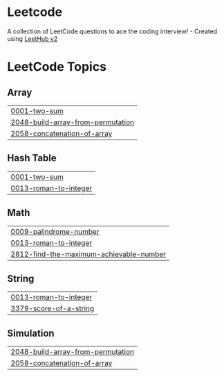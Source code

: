 # Leetcode
A collection of LeetCode questions to ace the coding interview! - Created using [LeetHub v2](https://github.com/arunbhardwaj/LeetHub-2.0)

<!---LeetCode Topics Start-->
# LeetCode Topics
## Array
|  |
| ------- |
| [0001-two-sum](https://github.com/Seon-07/Leetcode/tree/master/0001-two-sum) |
| [2048-build-array-from-permutation](https://github.com/Seon-07/Leetcode/tree/master/2048-build-array-from-permutation) |
| [2058-concatenation-of-array](https://github.com/Seon-07/Leetcode/tree/master/2058-concatenation-of-array) |
## Hash Table
|  |
| ------- |
| [0001-two-sum](https://github.com/Seon-07/Leetcode/tree/master/0001-two-sum) |
| [0013-roman-to-integer](https://github.com/Seon-07/Leetcode/tree/master/0013-roman-to-integer) |
## Math
|  |
| ------- |
| [0009-palindrome-number](https://github.com/Seon-07/Leetcode/tree/master/0009-palindrome-number) |
| [0013-roman-to-integer](https://github.com/Seon-07/Leetcode/tree/master/0013-roman-to-integer) |
| [2812-find-the-maximum-achievable-number](https://github.com/Seon-07/Leetcode/tree/master/2812-find-the-maximum-achievable-number) |
## String
|  |
| ------- |
| [0013-roman-to-integer](https://github.com/Seon-07/Leetcode/tree/master/0013-roman-to-integer) |
| [3379-score-of-a-string](https://github.com/Seon-07/Leetcode/tree/master/3379-score-of-a-string) |
## Simulation
|  |
| ------- |
| [2048-build-array-from-permutation](https://github.com/Seon-07/Leetcode/tree/master/2048-build-array-from-permutation) |
| [2058-concatenation-of-array](https://github.com/Seon-07/Leetcode/tree/master/2058-concatenation-of-array) |
<!---LeetCode Topics End-->